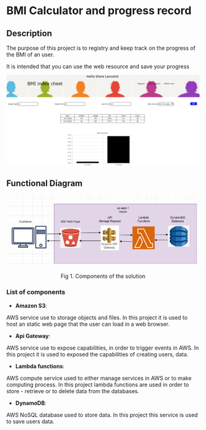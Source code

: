 # BMI Calculator and progress record

## Description

The purpose of this project is to registry and keep track on the progress of the BMI of an user.

It is intended that you can use the web resource and save your progress

![WebPageOverview][1]

## Functional Diagram
<!-- Functional diagram Image -->
![Component diagram][2]
<p align = "center">Fig 1. Components of the solution </p>

### List of components
- **Amazon S3**: 

AWS service use to storage objects and files. In this project it is used to host an static web page that the user can load in a web browser.

- **Api Gateway**:

AWS service use to expose capabilities, in order to trigger events in AWS. In this project it is used to exposed the capabilities of creating users, data.

- **Lambda functions**:

AWS compute service used to either manage services in AWS or to make computing process. In this project lambda functions are used in order to store - retrieve or to delete data from the databases.

- **DynamoDB**: 

AWS NoSQL database used to store data. In this project this service is used to save users data.

[1]:Images/WebPagesScreen/BMIChestCalculatorPreview.png
[2]:Images/GeneralOverview/FunctionalDiagram.png